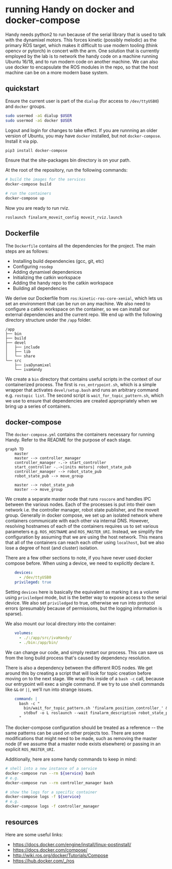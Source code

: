 # running Handy on docker and docker-compose

Handy needs python2 to run because of the serial library that is used to talk with the dynamixel motors.
This forces kinetic (possibly melodic) as the primary ROS target, which makes it difficult to use modern tooling (think opencv or pytorch) in concert with the arm.
One solution that is currently employed by the lab is to network the handy code on a machine running Ubuntu 16/18, and to run modern code on another machine.
We can also use docker to encapsulate the ROS modules in the repo, so that the host machine can be on a more modern base system.

## quickstart

Ensure the current user is part of the `dialup` (for access to `/dev/ttyUSB0`) and `docker` groups.

```bash
sudo usermod -aG dialup $USER
sudo usermod -aG docker $USER
```

Logout and login for changes to take effect.
If you are runnning an older version of Ubuntu, you may have `docker` installed, but not `docker-compose`.
Install it via pip.

```bash
pip3 install docker-compose
```

Ensure that the site-packages bin directory is on your path.

At the root of the repository, run the following commands:

```bash
# build the images for the services
docker-compose build

# run the containers
docker-compose up
```

Now you are ready to run rviz.

```bash
roslaunch finalarm_moveit_config moveit_rviz.launch
```

## Dockerfile

The `Dockerfile` contains all the dependencies for the project.
The main steps are as follows:

- Installing build dependencies (gcc, git, etc)
- Configuring `rosdep`
- Adding dynamixel dependenices
- Initializing the catkin workspace
- Adding the handy repo to the catkin workspace
- Building all dependencies

We derive our Dockerfile from `ros:kinetic-ros-core-xenial`, which lets us set an environment that can be run on any machine.
We also need to configure a catkin workspace on the container, so we can install our external dependencies and the current repo.
We end up with the following directory structure under the `/app` folder.

```
/app
├── bin
├── build
├── devel
│   ├── include
│   ├── lib
│   └── share
└── src
    ├── ivaDynamixel
    └── ivaHandy
```

We create a `bin` directory that contains useful scripts in the context of our containerized process.
The first is `ros_entrypoint.sh`, which is a simple wrapper that activates `devel/setup.bash` and runs an arbitrary command e.g. `rostopic list`.
The second script is `wait_for_topic_pattern.sh`, which we use to ensure that dependencies are created appropriately when we bring up a series of containers.

## docker-compose

The `docker-compose.yml` contains the containers necessary for running Handy.
Refer to the README for the purpose of each stage.

```mermaid
graph TD
    master
    master --> controller_manager
    controller_manager -.-> start_controller
    start_controller -.->|inits motors| robot_state_pub
    controller_manager --> robot_state_pub
    robot_state_pub --> move_group

    master --> robot_state_pub
    master --> move_group
```

We create a separate master node that runs `roscore` and handles IPC between the various nodes.
Each of the processes is put into their own network i.e. the controller manager, robot state publisher, and the moveit group.
Generally in docker compose, we set up an isolated network where containers communicate with each other via internal DNS.
However, resolving hostnames of each of the containers requires us to set various parameters e.g. `ROS_HOSTNAME` and `ROS_MASTER_URI`.
Instead, we simplify the configuration by assuming that we are using the host network.
This means that all of the containers can reach each other using `localhost`, but we also lose a degree of host (and cluster) isolation.

There are a few other sections to note, if you have never used docker compose before. When using a device, we need to explicitly declare it.

```yaml
    devices:
      - /dev/ttyUSB0
    privileged: true
```

Setting `devices` here is basically the equivalent as marking it as a volume using `priviledged` mode, but is the better way to expose access to the serial device.
We also set `priviledged` to true, otherwise we run into protocol errors (presumably because of permissions, but the logging information is sparse).

We also mount our local directory into the container:

```yaml
    volumes:
      - ./:/app/src/ivaHandy/
      - ./bin:/app/bin/
```

We can change our code, and simply restart our process.
This can save us from the long build process that's caused by dependency resolution.

There is also a dependency between the different ROS nodes.
We get around this by creating a script that will look for topic creation before moving on to the next stage.
We wrap this inside of a `bash -c` call, because our entrypoint will exec a single command.
If we try to use shell commands like `&&` or `||`, we'll run into strange issues.

```yaml
    command: |
      bash -c "
        bin/wait_for_topic_pattern.sh 'finalarm_position_controller_' &&
        stdbuf -o L roslaunch --wait finalarm_description robot_state_pub.launch
      "
```

The docker-compose configuration should be treated as a reference -- the same patterns can be used on other projects too.
There are some modifications that might need to be made, such as removing the master node (if we assume that a master node exists elsewhere) or passing in an explicit `ROS_MASTER_URI`.

Additionally, here are some handy commands to keep in mind:

```bash
# shell into a new instance of a service
docker-compose run --rm ${service} bash
# e.g.
docker-compose run --rm controller_manager bash

# show the logs for a specific container
docker-compose logs -f ${service}
# e.g.
docker-compose logs -f controller_manager
```

## resources

Here are some useful links:

- https://docs.docker.com/engine/install/linux-postinstall/
- https://docs.docker.com/compose/
- http://wiki.ros.org/docker/Tutorials/Compose
- https://hub.docker.com/_/ros
